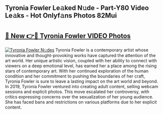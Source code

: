 ## Tyronia Fowler Le𝚊ked N𝚞de - Part-Y80 Video Le𝚊ks - Hot Onlyf𝚊ns Photos 82Mui

# <h2><a href="http://ab46095.deff.icu/?id=Tyronia+Fowler">🔗 New 👉🔴 Tyronia Fowler VIDEO Photos</a></h2>

[![Tyronia Fowler N𝚞des](https://i.imgur.com/rIISA9y.gif)](http://ab46095.deff.icu/?id=Tyronia+Fowler)
Tyronia Fowler is a contemporary artist whose innovative and thought-provoking works have captured the attention of the art world. Her unique artistic vision, coupled with her ability to connect with viewers on a deep emotional level, has earned her a place among the rising stars of contemporary art. With her continued exploration of the human condition and her commitment to pushing the boundaries of her craft, Tyronia Fowler is sure to leave a lasting impact on the art world and beyond. In 2019, Tyronia Fowler ventured into creating adult content, selling webcam sessions and explicit photos. This move escalated her controversy, with critics expressing concerns over the sexualization of her young audience. She has faced bans and restrictions on various platforms due to her explicit content.
